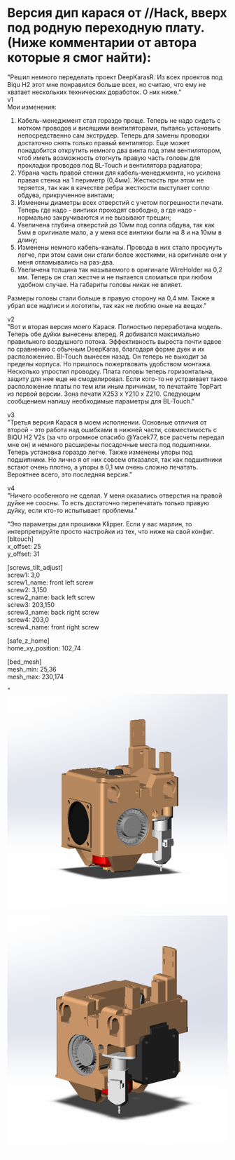 # Версия дип карася от //Hack, вверх под родную переходную плату.(Ниже комментарии от автора которые я смог найти):  
"Решил немного переделать проект DeepKarasR. Из всех проектов под Biqu H2 этот мне понравился больше всех, но считаю, что ему не хватает нескольких технических доработок. О них ниже."  
v1  
Мои изменения:
1. Кабель-менеджмент стал гораздо проще. Теперь не надо сидеть с мотком проводов и висящими вентиляторами, пытаясь установить непосредственно сам экструдер. Теперь для замены проводки достаточно снять только правый вентилятор. Еще может понадобится открутить немного два винта под этим вентилятором, чтоб иметь возможность отогнуть правую часть головы для прокладки проводов под BL-Touch и вентилятора радиатора;
2. Убрана часть правой стенки для кабель-менеджмента, но усилена правая стенка на 1 периметр (0,4мм). Жесткость при этом не теряется, так как в качестве ребра жесткости выступает сопло обдува, прикрученное винтами;
3. Изменены диаметры всех отверстий с учетом погрешности печати. Теперь где надо - винтики проходят свободно, а где надо - нормально закручиваются и не вызывают трещин;
4. Увеличена глубина отверстий до 10мм под сопла обдува, так как 5мм в оригинале мало, а у меня все винтики были на 8 и на 10мм в длину;
5. Изменены немного кабель-каналы. Провода в них стало просунуть легче, при этом сами они стали более жесткими, на оригинале они у меня отламывались на раз-два.
6. Увеличена толщина так называемого в оригинале WireHolder на 0,2 мм. Теперь он стал жестче и не пытается сломаться при любом удобном случае. На габариты головы никак не влияет.

Размеры головы стали больше в правую сторону на 0,4 мм. Также я убрал все надписи и логотипы, так как не люблю оные на вещах."  

v2  
"Вот и вторая версия моего Карася. Полностью переработана модель. Теперь обе дуйки вынесены вперед. Я добивался максимально правильного воздушного потока. Эффективность выроста почти вдвое по сравнению с обычным DeepKaras, благодаря форме дуек и их расположению. Bl-Touch вынесен назад. Он теперь не выходит за пределы корпуса. Но пришлось пожертвовать удобством монтажа. Несколько упростил проводку. Плата головы теперь горизонтальна, защиту для нее еще не смоделировал. Если кого-то не устраивает такое расположение платы по тем или иным причинам, то печатайте TopPart из первой версии. Зона печати X253 x Y210 x Z210. Следующим сообщением напишу необходимые параметры для BL-Touch."  

v3  
"Третья версия Карася в моем исполнении. Основные отличия от второй - это работа над ошибками в нижней части, совместимость с BiQU H2 V2s (за что огромное спасибо @Yacek77, все расчеты передал мне он) и немного расширены посадочные места под подшипники. 
Теперь установка гораздо легче. Также изменены упоры под подшипники.
Но лично я от них совсем отказался, так как подшипники встают очень плотно, а упоры в 0,1 мм очень сложно печатать.   
Вероятнее всего, это последняя версия."  

v4  
"Ничего особенного не сделал.
У меня оказались отверстия на правой дуйке не соосны. 
То есть достаточно перепечатать только правую дуйку, если кто-то испытывает  проблемы."  

"Это параметры для прошивки Klipper. Если у вас марлин, то интерпретируйте просто настройки из тех, что ниже на свой конфиг.   
[bltouch]  
x_offset: 25  
y_offset: 31  
  
[screws_tilt_adjust]  
screw1: 3,0   
screw1_name: front left screw  
screw2: 3,150  
screw2_name: back left screw  
screw3: 203,150  
screw3_name: back right screw  
screw4: 203,0  
screw4_name: front right screw  
  
[safe_z_home]  
home_xy_position: 102,74    
  
[bed_mesh]  
mesh_min: 25,36  
mesh_max: 230,174  
 
"  
![1](https://github.com/RSGachin/DeepKarasR_Hack_via_EBB42Top/blob/main/DeepKarasR_Hack_v4/1.PNG)  
![2](https://github.com/RSGachin/DeepKarasR_Hack_via_EBB42Top/blob/main/DeepKarasR_Hack_v4/2.PNG)

